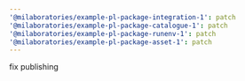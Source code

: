 ```yaml
---
'@milaboratories/example-pl-package-integration-1': patch
'@milaboratories/example-pl-package-catalogue-1': patch
'@milaboratories/example-pl-package-runenv-1': patch
'@milaboratories/example-pl-package-asset-1': patch
---
```


fix publishing
